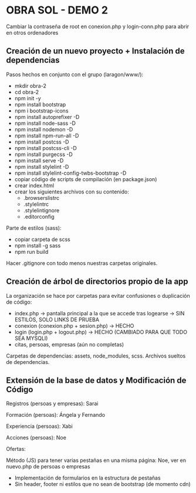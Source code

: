 # OBRA SOL - DEMO 2

Cambiar la contraseña de root en conexion.php y login-conn.php para abrir en otros ordenadores

## Creación de un nuevo proyecto + Instalación de dependencias

Pasos hechos en conjunto con el grupo (laragon/www/):

- mkdir obra-2
- cd obra-2
- npm init -y
- npm install bootstrap
- npm i bootstrap-icons
- npm install autoprefixer -D
- npm install node-sass -D
- npm install nodemon -D
- npm install npm-run-all -D
- npm install postcss -D
- npm install postcss-cli -D
- npm install purgecss -D
- npm install serve -D
- npm install stylelint -D
- npm install stylelint-config-twbs-bootstrap -D
- copiar código de scripts de compilación (en package.json)
- crear index.html
- crear los siguientes archivos con su contenido:
  - .browserslistrc
  - .stylelintrc
  - .stylelintignore
  - .editorconfig

Parte de estilos (sass):

- copiar carpeta de scss
- npm install -g sass
- npm run build

Hacer .gitignore con todo menos nuestras carpetas originales.

## Creación de árbol de directorios propio de la app

La organización se hace por carpetas para evitar confusiones o duplicación de código:

- index.php -> pantalla principal a la que se accede tras logearse -> SIN ESTILOS, SOLO LINKS DE PRUEBA
- conexion (conexion.php + sesion.php) -> HECHO
- login (login.php + logout.php) -> HECHO (CAMBIADO PARA QUE TODO SEA MYSQLI)
- citas, persoas, empresas (aún no completas)

Carpetas de dependencias: assets, node_modules, scss.
Archivos sueltos de dependencias.

## Extensión de la base de datos y Modificación de Código

Registros (persoas y empresas): Sarai

Formación (persoas): Ángela y Fernando

Experiencia (persoas): Xabi

Acciones (persoas): Noe

Ofertas:

Método (JS) para tener varias pestañas en una misma página: Noe, ver en nuevo.php de persoas o empresas

- Implementación de formularios en la estructura de pestañas
- Sin header, footer ni estilos que no sean de bootstrap (de momento cdn)
